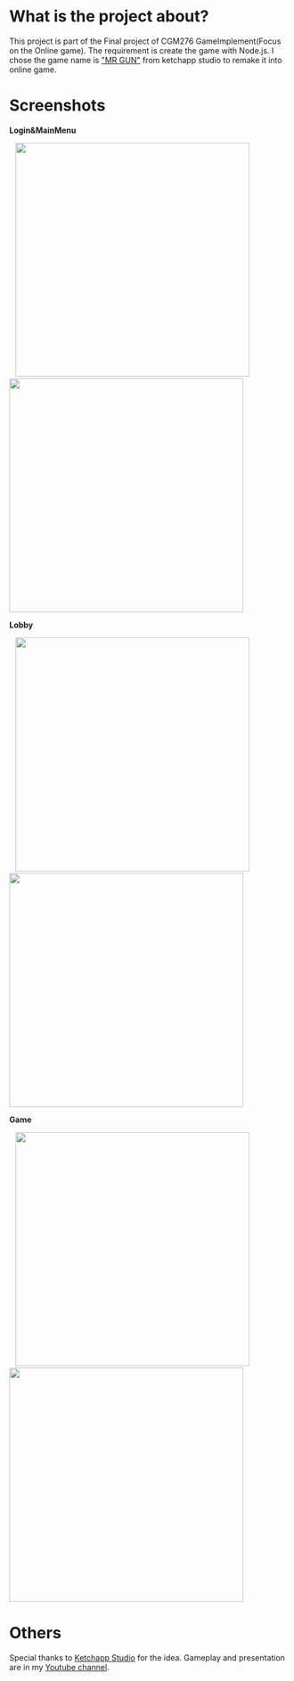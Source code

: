 # What is the project about?
This project is part of the Final project of CGM276 GameImplement(Focus on the Online game). 
The requirement is create the game with Node.js. I chose the game name is ["MR GUN"](https://play.google.com/store/apps/details?id=com.ketchapp.mrgun) 
from ketchapp studio to remake it into online game.

# Screenshots
<b>Login&MainMenu</b>
  <p float="left">
    &ensp;
    <img src="https://github.com/Sahapat/FinalCGM276_5901292/blob/master/Screenshots/Login.png" width="420"/>
    &emsp;
    <img src="https://github.com/Sahapat/FinalCGM276_5901292/blob/master/Screenshots/MainMenu.png" width="420"/>
  </p>
<b>Lobby</b>
  <p float="left">
    &ensp;
    <img src="https://github.com/Sahapat/FinalCGM276_5901292/blob/master/Screenshots/Lobbylist.png" width="420"/>
    &emsp;
    <img src="https://github.com/Sahapat/FinalCGM276_5901292/blob/master/Screenshots/LobbyStart.png" width="420"/>
  </p>
  
<b>Game</b>
  <p float="left">
    &ensp;
    <img src="https://github.com/Sahapat/FinalCGM276_5901292/blob/master/Screenshots/GameReady.png" width="420"/>
    &emsp;
    <img src="https://github.com/Sahapat/FinalCGM276_5901292/blob/master/Screenshots/Game.png" width="420"/>
  </p>
  
# Others
Special thanks to [Ketchapp Studio](https://www.facebook.com/ketchappgames/) for the idea.
Gameplay and presentation are in my [Youtube channel](https://www.youtube.com/watch?v=ei6RfNtr668).
